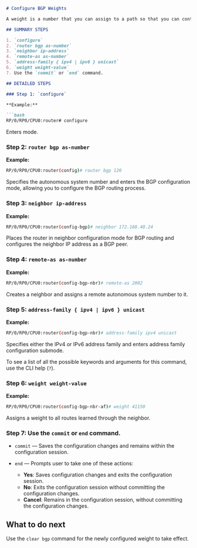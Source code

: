 ```markdown
# Configure BGP Weights

A weight is a number that you can assign to a path so that you can control the best-path selection process. If you have particular neighbors that you want to prefer for most of your traffic, you can use the weight command to assign a higher weight to all routes learned from that neighbor. Perform this task to assign a weight to routes received from a neighbor.

## SUMMARY STEPS

1. `configure`
2. `router bgp as-number`
3. `neighbor ip-address`
4. `remote-as as-number`
5. `address-family { ipv4 | ipv6 } unicast`
6. `weight weight-value`
7. Use the `commit` or `end` command.

## DETAILED STEPS

### Step 1: `configure`

**Example:**

```bash
RP/0/RP0/CPU0:router# configure
```

Enters mode.

### Step 2: `router bgp as-number`

**Example:**

```bash
RP/0/RP0/CPU0:router(config)# router bgp 120
```

Specifies the autonomous system number and enters the BGP configuration mode, allowing you to configure the BGP routing process.

### Step 3: `neighbor ip-address`

**Example:**

```bash
RP/0/RP0/CPU0:router(config-bgp)# neighbor 172.168.40.24
```

Places the router in neighbor configuration mode for BGP routing and configures the neighbor IP address as a BGP peer.

### Step 4: `remote-as as-number`

**Example:**

```bash
RP/0/RP0/CPU0:router(config-bgp-nbr)# remote-as 2002
```

Creates a neighbor and assigns a remote autonomous system number to it.

### Step 5: `address-family { ipv4 | ipv6 } unicast`

**Example:**

```bash
RP/0/RP0/CPU0:router(config-bgp-nbr)# address-family ipv4 unicast
```

Specifies either the IPv4 or IPv6 address family and enters address family configuration submode.

To see a list of all the possible keywords and arguments for this command, use the CLI help (`?`).

### Step 6: `weight weight-value`

**Example:**

```bash
RP/0/RP0/CPU0:router(config-bgp-nbr-af)# weight 41150
```

Assigns a weight to all routes learned through the neighbor.

### Step 7: Use the `commit` or `end` command.

- `commit` — Saves the configuration changes and remains within the configuration session.
  
- `end` — Prompts user to take one of these actions:
  - **Yes**: Saves configuration changes and exits the configuration session.
  - **No**: Exits the configuration session without committing the configuration changes.
  - **Cancel**: Remains in the configuration session, without committing the configuration changes.

## What to do next

Use the `clear bgp` command for the newly configured weight to take effect.
```